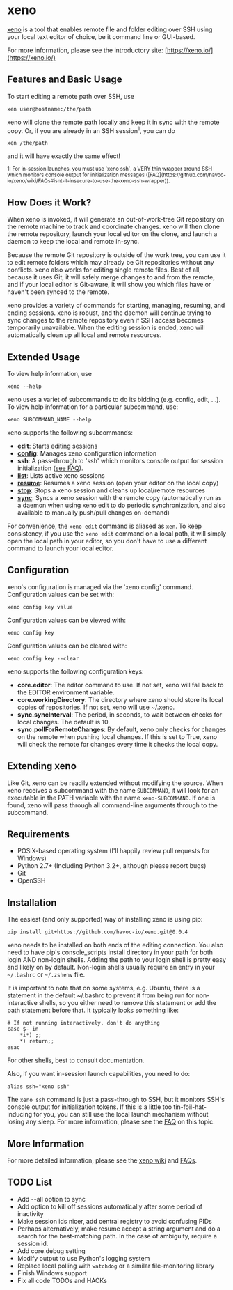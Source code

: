 xeno
====
[xeno](https://xeno.io/) is a tool that enables remote file and folder editing
over SSH using your local text editor of choice, be it command line or
GUI-based.

For more information, please see the introductory site: 
[https://xeno.io/](https://xeno.io/)


Features and Basic Usage
------------------------
To start editing a remote path over SSH, use

    xen user@hostname:/the/path

xeno will clone the remote path locally and keep it in sync with the remote
copy.  Or, if you are already in an SSH session<sup>1</sup>, you can do

    xen /the/path

and it will have exactly the same effect!

<sup>
1: For in-session launches, you must use `xeno ssh`, a VERY thin wrapper around
SSH which monitors console output for initialization messages
([FAQ](https://github.com/havoc-io/xeno/wiki/FAQs#isnt-it-insecure-to-use-the-xeno-ssh-wrapper)).
</sup>


How Does it Work?
-----------------
When xeno is invoked, it will generate an out-of-work-tree Git repository on the
remote machine to track and coordinate changes.  xeno will then clone the remote
repository, launch your local editor on the clone, and launch a daemon to keep
the local and remote in-sync.

Because the remote Git repository is outside of the work tree, you can use it to
edit remote folders which may already be Git repositories without any conflicts.
xeno also works for editing single remote files.  Best of all, because it uses
Git, it will safely merge changes to and from the remote, and if your local
editor is Git-aware, it will show you which files have or haven't been synced to
the remote.

xeno provides a variety of commands for starting, managing, resuming, and ending
sessions.  xeno is robust, and the daemon will continue trying to sync changes
to the remote repository even if SSH access becomes temporarily unavailable.
When the editing session is ended, xeno will automatically clean up all local
and remote resources.


Extended Usage
--------------
To view help information, use

    xeno --help

xeno uses a variet of subcommands to do its bidding (e.g. config, edit, ...).
To view help information for a particular subcommand, use:

    xeno SUBCOMMAND_NAME --help

xeno supports the following subcommands:

- [__edit__](https://github.com/havoc-io/xeno/wiki/edit): Starts editing sessions
- [__config__](https://github.com/havoc-io/xeno/wiki/config): Manages xeno configuration information
- __ssh__: A pass-through to 'ssh' which monitors console output for session initialization
  ([see FAQ](https://github.com/havoc-io/xeno/wiki/FAQs#isnt-it-insecure-to-use-the-xeno-ssh-wrapper)).
- [__list__](https://github.com/havoc-io/xeno/wiki/list): Lists active xeno sessions
- [__resume__](https://github.com/havoc-io/xeno/wiki/resume): Resumes a xeno session (open your editor on the local copy)
- [__stop__](https://github.com/havoc-io/xeno/wiki/stop): Stops a xeno session and cleans up local/remote resources
- [__sync__](https://github.com/havoc-io/xeno/wiki/sync): Syncs a xeno session with the remote copy (automatically run as a
  daemon when using xeno edit to do periodic synchronization, and also available
  to manually push/pull changes on-demand)

For convenience, the `xeno edit` command is aliased as `xen`.  To keep
consistency, if you use the `xeno edit` command on a local path, it will simply
open the local path in your editor, so you don't have to use a different command
to launch your local editor.


Configuration
-------------
xeno's configuration is managed via the 'xeno config' command.  Configuration
values can be set with:

    xeno config key value

Configuration values can be viewed with:

    xeno config key

Configuration values can be cleared with:

    xeno config key --clear

xeno supports the following configuration keys:

- __core.editor__: The editor command to use.  If not set, xeno will fall back
  to the EDITOR environment variable.
- __core.workingDirectory__: The directory where xeno should store its local
  copies of repositories.  If not set, xeno will use ~/.xeno.
- __sync.syncInterval__: The period, in seconds, to wait between checks for
  local changes.  The default is 10.
- __sync.pollForRemoteChanges__: By default, xeno only checks for changes on the
  remote when pushing local changes.  If this is set to True, xeno will check
  the remote for changes every time it checks the local copy.


Extending xeno
--------------
Like Git, xeno can be readily extended without modifying the source.  When xeno
receives a subcommand with the name `SUBCOMMAND`, it will look for an executable
in the PATH variable with the name `xeno-SUBCOMMAND`.  If one is found, xeno
will pass through all command-line arguments through to the subcommand.


Requirements
------------
- POSIX-based operating system (I'll happily review pull requests for Windows)
- Python 2.7+ (Including Python 3.2+, although please report bugs)
- Git
- OpenSSH


Installation
------------
The easiest (and only supported) way of installing xeno is using pip:

    pip install git+https://github.com/havoc-io/xeno.git@0.0.4

xeno needs to be installed on both ends of the editing connection.  You also
need to have pip's console_scripts install directory in your path for both login
AND non-login shells.  Adding the path to your login shell is pretty easy and
likely on by default.  Non-login shells usually require an entry in your
`~/.bashrc` or `~/.zshenv` file.

It is important to note that on some systems, e.g. Ubuntu, there is a statement
in the default ~/.bashrc to prevent it from being run for non-interactive
shells, so you either need to remove this statement or add the path statement
before that. It typically looks something like:

    # If not running interactively, don't do anything
    case $- in
        *i*) ;;
        *) return;;
    esac

For other shells, best to consult documentation.

Also, if you want in-session launch capabilities, you need to do:

    alias ssh="xeno ssh"

The `xeno ssh` command is just a pass-through to SSH, but it monitors SSH's
console output for initialization tokens.  If this is a little too
tin-foil-hat-inducing for you, you can still use the local launch mechanism
without losing any sleep.  For more information, please see the
[FAQ](https://github.com/havoc-io/xeno/wiki/FAQs#isnt-it-insecure-to-use-the-xeno-ssh-wrapper)
on this topic.


More Information
----------------
For more detailed information, please see the
[xeno wiki](https://github.com/havoc-io/xeno/wiki) and
[FAQs](https://github.com/havoc-io/xeno/wiki/FAQs).


TODO List
---------
- Add --all option to sync
- Add option to kill off sessions automatically after some period of inactivity
- Make session ids nicer, add central registry to avoid confusing PIDs
- Perhaps alternatively, make resume accept a string argument and do a search
  for the best-matching path.  In the case of ambiguity, require a session id.
- Add core.debug setting
- Modify output to use Python's logging system
- Replace local polling with `watchdog` or a similar file-monitoring library
- Finish Windows support
- Fix all code TODOs and HACKs
